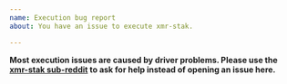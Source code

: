 ```yaml
---
name: Execution bug report
about: You have an issue to execute xmr-stak.

---
```


**Most execution issues are caused by driver problems. Please use the [xmr-stak sub-reddit](https://www.reddit.com/r/XmrStak/) to ask for help instead of opening an issue here.**
